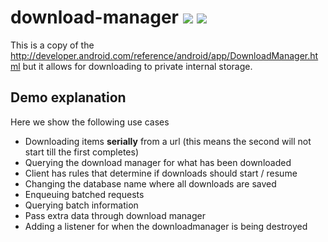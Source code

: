 # download-manager [![](https://ci.novoda.com/buildStatus/icon?job=download-manager)](https://ci.novoda.com/job/download-manager/lastBuild/console) [![](https://raw.githubusercontent.com/novoda/novoda/master/assets/btn_apache_lisence.png)](LICENSE.txt)

This is a copy of the http://developer.android.com/reference/android/app/DownloadManager.html but it allows for downloading to private internal storage.


## Demo explanation

Here we show the following use cases

   - Downloading items **serially** from a url (this means the second will not start till the first completes)
   - Querying the download manager for what has been downloaded
   - Client has rules that determine if downloads should start / resume
   - Changing the database name where all downloads are saved
   - Enqueuing batched requests
   - Querying batch information
   - Pass extra data through download manager
   - Adding a listener for when the downloadmanager is being destroyed
